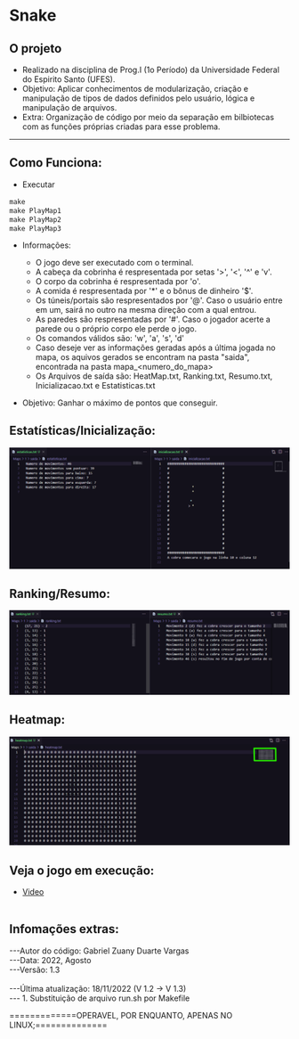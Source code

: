 # Snake

## O projeto
- Realizado na disciplina de Prog.I (1o Período) da Universidade Federal do Espirito Santo (UFES).<br>
- Objetivo: Aplicar conhecimentos de modularização, criação e manipulação de tipos de dados definidos pelo usuário, lógica e manipulação de arquivos.<br>
- Extra: Organização de código por meio da separação em bilbiotecas com as funções próprias criadas para esse problema.<br>

---
 
 ## Como Funciona:
 
- Executar<br>
~~~Shell
make
make PlayMap1
make PlayMap2
make PlayMap3
~~~
<ou run_map_2.sh ou run_map_3.sh>

- Informações: 
  - O jogo deve ser executado com o terminal.
  - A cabeça da cobrinha é respresentada por setas '>', '<', '^' e 'v'.
  - O corpo da cobrinha é respresentada por 'o'.
  - A comida é respresentada por '*' e o bônus de dinheiro '$'.
  - Os túneis/portais são respresentados por '@'. Caso o usuário entre em um, sairá no outro na mesma direção com a qual entrou.
  - As paredes são respresentadas por '#'. Caso o jogador acerte a parede ou o próprio corpo ele perde o jogo.
  - Os comandos válidos são: 'w', 'a', 's', 'd'
  - Caso deseje ver as informações geradas após a última jogada no mapa, os aquivos gerados se encontram na pasta "saida", encontrada na pasta mapa_<numero_do_mapa>
  - Os Arquivos de saída são: HeatMap.txt, Ranking.txt, Resumo.txt, Inicializacao.txt e Estatisticas.txt

- Objetivo: Ganhar o máximo de pontos que conseguir.


## Estatísticas/Inicialização:
 <img src="https://github.com/GabrielZuany/Snake/blob/main/media/img1.png"/>
 <br>
 
## Ranking/Resumo:
 <img src="https://github.com/GabrielZuany/Snake/blob/main/media/img2.png"/>
 <br>
 
## Heatmap:
 <img src="https://github.com/GabrielZuany/Snake/blob/main/media/img3.png"/>

## Veja o jogo em execução:
  - [Video](https://github.com/GabrielZuany/Snake/blob/main/media/run.mp4) <br><br>

## Infomações extras:

---Autor do código: Gabriel Zuany Duarte Vargas<br>
---Data: 2022, Agosto<br>
---Versão: 1.3<br>
<br>
---Última atualização: 18/11/2022 (V 1.2 -> V 1.3)<br>
    --- 1. Substituição de arquivo run.sh por Makefile
    
=============OPERAVEL, POR ENQUANTO, APENAS NO LINUX;==============
